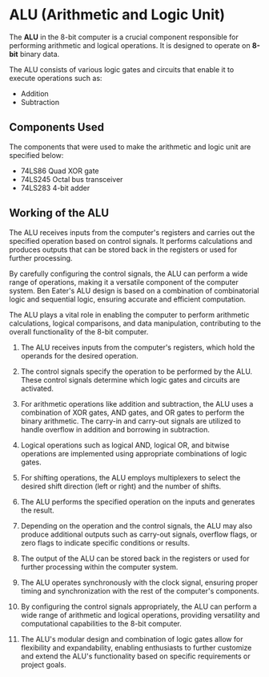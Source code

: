 # ALU (Arithmetic and Logic Unit)

The **ALU**  in the 8-bit computer is a crucial component responsible for performing arithmetic and logical operations. It is designed to operate on **8-bit** binary data.

The ALU consists of various logic gates and circuits that enable it to execute operations such as:
- Addition
- Subtraction

## Components Used 

The components that were used to make the arithmetic and logic unit are specified below:
- 74LS86 Quad XOR gate 
- 74LS245 Octal bus transceiver 
- 74LS283 4-bit adder


## Working of the ALU

The ALU receives inputs from the computer's registers and carries out the specified operation based on control signals. It performs calculations and produces outputs that can be stored back in the registers or used for further processing.

By carefully configuring the control signals, the ALU can perform a wide range of operations, making it a versatile component of the computer system. Ben Eater's ALU design is based on a combination of combinatorial logic and sequential logic, ensuring accurate and efficient computation.

The ALU plays a vital role in enabling the computer to perform arithmetic calculations, logical comparisons, and data manipulation, contributing to the overall functionality of the 8-bit computer.

1. The ALU receives inputs from the computer's registers, which hold the operands for the desired operation.

2. The control signals specify the operation to be performed by the ALU. These control signals determine which logic gates and circuits are activated.

3. For arithmetic operations like addition and subtraction, the ALU uses a combination of XOR gates, AND gates, and OR gates to perform the binary arithmetic. The carry-in and carry-out signals are utilized to handle overflow in addition and borrowing in subtraction.

4. Logical operations such as logical AND, logical OR, and bitwise operations are implemented using appropriate combinations of logic gates.

5. For shifting operations, the ALU employs multiplexers to select the desired shift direction (left or right) and the number of shifts.

6. The ALU performs the specified operation on the inputs and generates the result.

7. Depending on the operation and the control signals, the ALU may also produce additional outputs such as carry-out signals, overflow flags, or zero flags to indicate specific conditions or results.

8. The output of the ALU can be stored back in the registers or used for further processing within the computer system.

9. The ALU operates synchronously with the clock signal, ensuring proper timing and synchronization with the rest of the computer's components.

10. By configuring the control signals appropriately, the ALU can perform a wide range of arithmetic and logical operations, providing versatility and computational capabilities to the 8-bit computer.

11. The ALU's modular design and combination of logic gates allow for flexibility and expandability, enabling enthusiasts to further customize and extend the ALU's functionality based on specific requirements or project goals.



